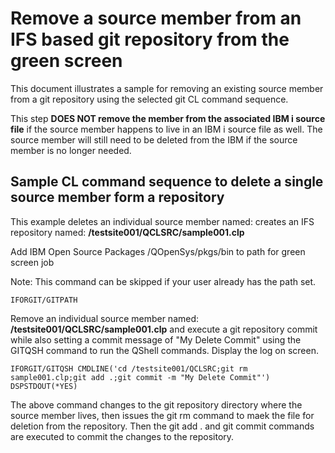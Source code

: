 # Remove a source member from an IFS based git repository from the green screen
This document illustrates a sample for removing an existing source member from a git repository using the selected git CL command sequence.

This step **DOES NOT remove the member from the associated IBM i source file** if the source member happens to live in an IBM i source file as well. The source member will still need to be deleted from the IBM if the source member is no longer needed.

## Sample CL command sequence to delete a single source member form a repository

This example deletes an individual source member named: creates an IFS repository named: **/testsite001/QCLSRC/sample001.clp**

Add IBM Open Source Packages /QOpenSys/pkgs/bin to path for green screen job

Note: This command can be skipped if your user already has the path set.     
```
IFORGIT/GITPATH          
```

Remove an individual source member named: **/testsite001/QCLSRC/sample001.clp** and execute a git repository commit while also setting a commit message of "My Delete Commit" using the GITQSH command to run the QShell commands. Display the log on screen.
```
IFORGIT/GITQSH CMDLINE('cd /testsite001/QCLSRC;git rm sample001.clp;git add .;git commit -m "My Delete Commit"') DSPSTDOUT(*YES)                                               
```

The above command changes to the git repository directory where the source member lives, then issues the git rm command to maek the file for deletion from the repository. Then the git add . and git commit commands are executed to commit the changes to the repository. 

